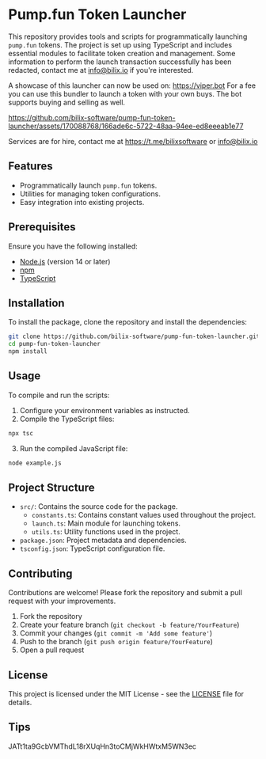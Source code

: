 
# Pump.fun Token Launcher

This repository provides tools and scripts for programmatically launching `pump.fun` tokens. The project is set up using TypeScript and includes essential modules to facilitate token creation and management.
Some information to perform the launch transaction successfully has been redacted, contact me at info@bilix.io if you're interested.

A showcase of this launcher can now be used on: https://viper.bot
For a fee you can use this bundler to launch a token with your own buys.
The bot supports buying and selling as well.

https://github.com/bilix-software/pump-fun-token-launcher/assets/170088768/166ade6c-5722-48aa-94ee-ed8eeeab1e77

Services are for hire, contact me at https://t.me/bilixsoftware or info@bilix.io
## Features

- Programmatically launch `pump.fun` tokens.
- Utilities for managing token configurations.
- Easy integration into existing projects.

## Prerequisites

Ensure you have the following installed:

- [Node.js](https://nodejs.org/) (version 14 or later)
- [npm](https://www.npmjs.com/)
- [TypeScript](https://www.typescriptlang.org/)

## Installation

To install the package, clone the repository and install the dependencies:

```bash
git clone https://github.com/bilix-software/pump-fun-token-launcher.git
cd pump-fun-token-launcher
npm install
```

## Usage

To compile and run the scripts:

1. Configure your environment variables as instructed.
2. Compile the TypeScript files:

```bash
npx tsc
```

3. Run the compiled JavaScript file:

```bash
node example.js
```

## Project Structure

- `src/`: Contains the source code for the package.
    - `constants.ts`: Contains constant values used throughout the project.
    - `launch.ts`: Main module for launching tokens.
    - `utils.ts`: Utility functions used in the project.
- `package.json`: Project metadata and dependencies.
- `tsconfig.json`: TypeScript configuration file.

## Contributing

Contributions are welcome! Please fork the repository and submit a pull request with your improvements.

1. Fork the repository
2. Create your feature branch (`git checkout -b feature/YourFeature`)
3. Commit your changes (`git commit -m 'Add some feature'`)
4. Push to the branch (`git push origin feature/YourFeature`)
5. Open a pull request

## License

This project is licensed under the MIT License - see the [LICENSE](LICENSE) file for details.

## Tips
JATt1ta9GcbVMThdL18rXUqHn3toCMjWkHWtxM5WN3ec

